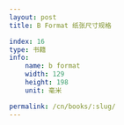```yaml
---
layout: post
title: B Format 纸张尺寸规格

index: 16
type: 书籍
info:
    name: b format
    width: 129
    height: 198
    unit: 毫米

permalink: /cn/books/:slug/
---
```



